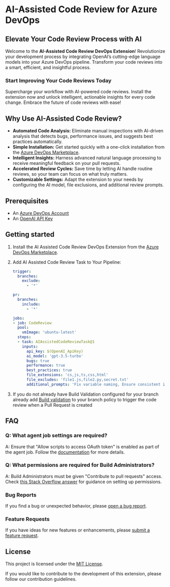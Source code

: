 
# AI-Assisted Code Review for Azure DevOps

## Elevate Your Code Review Process with AI

Welcome to the **AI-Assisted Code Review DevOps Extension**! Revolutionize your development process by integrating OpenAI’s cutting-edge language models into your Azure DevOps pipeline. Transform your code reviews into a smart, efficient, and insightful process.

### Start Improving Your Code Reviews Today

Supercharge your workflow with AI-powered code reviews. Install the extension now and unlock intelligent, actionable insights for every code change. Embrace the future of code reviews with ease!

## Why Use AI-Assisted Code Review?

- **Automated Code Analysis:** Eliminate manual inspections with AI-driven analysis that detects bugs, performance issues, and suggests best practices automatically.
- **Simple Installation:** Get started quickly with a one-click installation from the [Azure DevOps Marketplace](https://marketplace.visualstudio.com/items?itemName=AidanCole.oaicr).
- **Intelligent Insights:** Harness advanced natural language processing to receive meaningful feedback on your pull requests.
- **Accelerated Review Cycles:** Save time by letting AI handle routine reviews, so your team can focus on what truly matters.
- **Customizable Settings:** Adapt the extension to your needs by configuring the AI model, file exclusions, and additional review prompts.

## Prerequisites

- An [Azure DevOps Account](https://dev.azure.com/)
- An [OpenAI API Key](https://platform.openai.com/docs/overview)

## Getting started

1. Install the AI Assisted Code Review DevOps Extension from the [Azure DevOps Marketplace]([https://marketplace.visualstudio.com/azuredevops](https://marketplace.visualstudio.com/items?itemName=AidanCole.oaicr)).
2. Add AI Assisted Code Review Task to Your Pipeline:

   ```yaml
   trigger:
     branches:
       exclude:
         - '*'

   pr:
     branches:
       include:
         - '*'

   jobs:
   - job: CodeReview
     pool:
       vmImage: 'ubuntu-latest'
     steps:
     - task: AIAssistedCodeReviewTask@1
       inputs:
         api_key: $(OpenAI_ApiKey)
         ai_model: 'gpt-3.5-turbo'
         bugs: true
         performance: true
         best_practices: true
         file_extensions: 'cs,js,ts,css,html'
         file_excludes: 'file1.js,file2.py,secret.txt'
         additional_prompts: 'Fix variable naming, Ensure consistent indentation, Review error handling approach'`

3. If you do not already have Build Validation configured for your branch already add [Build validation](https://learn.microsoft.com/en-us/azure/devops/repos/git/branch-policies?view=azure-devops&tabs=browser#build-validation) to your branch policy to trigger the code review when a Pull Request is created

## FAQ

### Q: What agent job settings are required?

A: Ensure that "Allow scripts to access OAuth token" is enabled as part of the agent job. Follow the [documentation](https://learn.microsoft.com/en-us/azure/devops/pipelines/build/options?view=azure-devops#allow-scripts-to-access-the-oauth-token) for more details.

### Q: What permissions are required for Build Administrators?

A: Build Administrators must be given "Contribute to pull requests" access. Check [this Stack Overflow answer](https://stackoverflow.com/a/57985733) for guidance on setting up permissions.

### Bug Reports

If you find a bug or unexpected behavior, please [open a bug report](https://github.com/jithinanchanattu/AI-Assisted-Code-Review/issues/new?assignees=&labels=bug&template=bug_report.md&title=).

### Feature Requests

If you have ideas for new features or enhancements, please [submit a feature request](https://github.com/jithinanchanattu/AI-Assisted-Code-Review/issues/new?assignees=&labels=enhancement&template=feature_request.md&title=).

## License

This project is licensed under the [MIT License](LICENSE).

If you would like to contribute to the development of this extension, please follow our contribution guidelines.
